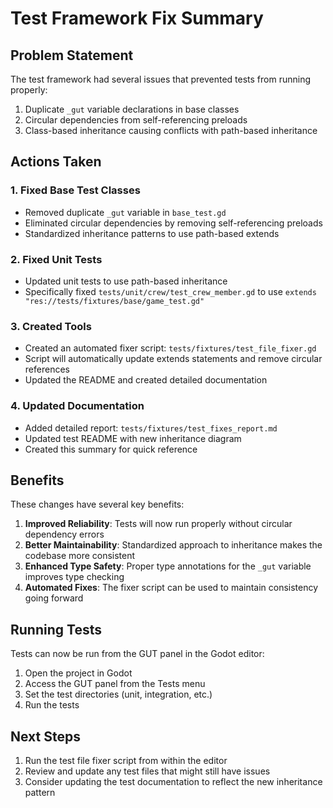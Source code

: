 # Test Framework Fix Summary

## Problem Statement

The test framework had several issues that prevented tests from running properly:

1. Duplicate `_gut` variable declarations in base classes
2. Circular dependencies from self-referencing preloads
3. Class-based inheritance causing conflicts with path-based inheritance

## Actions Taken

### 1. Fixed Base Test Classes

- Removed duplicate `_gut` variable in `base_test.gd`
- Eliminated circular dependencies by removing self-referencing preloads
- Standardized inheritance patterns to use path-based extends

### 2. Fixed Unit Tests

- Updated unit tests to use path-based inheritance
- Specifically fixed `tests/unit/crew/test_crew_member.gd` to use `extends "res://tests/fixtures/base/game_test.gd"`

### 3. Created Tools

- Created an automated fixer script: `tests/fixtures/test_file_fixer.gd`
- Script will automatically update extends statements and remove circular references
- Updated the README and created detailed documentation

### 4. Updated Documentation

- Added detailed report: `tests/fixtures/test_fixes_report.md`
- Updated test README with new inheritance diagram
- Created this summary for quick reference

## Benefits

These changes have several key benefits:

1. **Improved Reliability**: Tests will now run properly without circular dependency errors
2. **Better Maintainability**: Standardized approach to inheritance makes the codebase more consistent
3. **Enhanced Type Safety**: Proper type annotations for the `_gut` variable improves type checking
4. **Automated Fixes**: The fixer script can be used to maintain consistency going forward

## Running Tests

Tests can now be run from the GUT panel in the Godot editor:

1. Open the project in Godot
2. Access the GUT panel from the Tests menu
3. Set the test directories (unit, integration, etc.)
4. Run the tests

## Next Steps

1. Run the test file fixer script from within the editor
2. Review and update any test files that might still have issues
3. Consider updating the test documentation to reflect the new inheritance pattern 